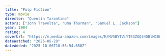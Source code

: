 ```yaml
---
title: "Pulp Fiction"
type: movie
director: "Quentin Tarantino"
actors: ["John Travolta", "Uma Thurman", "Samuel L. Jackson"]
year: 1994
rating: 4
coverUrl: "https://m.media-amazon.com/images/M/MV5BYTViYTE3ZGQtNDBlMC00ZTAyLTkyODMtZGRiZDg0MjA2YThkXkEyXkFqcGc@._V1_SX300.jpg"
dateWatched: "2025-08-28"
dateAdded: "2025-10-06T16:55:54.650Z"
---
```


